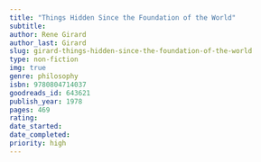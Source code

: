 ```yaml
---
title: "Things Hidden Since the Foundation of the World"
subtitle: 
author: Rene Girard
author_last: Girard
slug: girard-things-hidden-since-the-foundation-of-the-world
type: non-fiction
img: true
genre: philosophy
isbn: 9780804714037
goodreads_id: 643621
publish_year: 1978
pages: 469
rating: 
date_started:
date_completed:
priority: high
---
```

